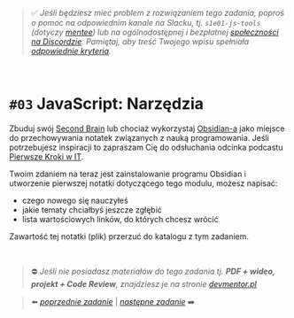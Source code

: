 > :white_check_mark: *Jeśli będziesz mieć problem z rozwiązaniem tego zadania, poproś o pomoc na odpowiednim kanale na Slacku, tj. `s1e01-js-tools` (dotyczy [mentee](https://devmentor.pl/mentoring-javascript/)) lub na ogólnodostępnej i bezpłatnej [społeczności na Discordzie](https://devmentor.pl/discord). Pamiętaj, aby treść Twojego wpisu spełniała [odpowiednie kryteria](https://devmentor.pl/jak-prosic-o-pomoc/).*

&nbsp;

# `#03` JavaScript: Narzędzia

Zbuduj swój [Second Brain](https://www.youtube.com/watch?v=RVtPOptwYlg) lub chociaż wykorzystaj [Obsidian-a](https://obsidian.md) jako miejsce do przechowywania notatek związanych z nauką programowania. Jeśli potrzebujesz inspiracji to zapraszam Cię do odsłuchania odcinka podcastu [Pierwsze Kroki w IT](https://www.youtube.com/watch?v=5-zaYXElEAU).

Twoim zdaniem na teraz jest zainstalowanie programu Obsidian i utworzenie pierwszej notatki dotyczącego tego modulu, możesz napisać:
- czego nowego się nauczyłeś
- jakie tematy chciałbyś jeszcze zgłębić
- lista wartościowych linków, do których chcesz wrócić

Zawartość tej notatki (plik) przerzuć do katalogu z tym zadaniem.

&nbsp;
> :no_entry: *Jeśli nie posiadasz materiałów do tego zadania tj. **PDF + wideo, projekt + Code Review**, znajdziesz je na stronie [devmentor.pl](https://devmentor.pl/workshop-js-tools/)*

> :arrow_left: [*poprzednie zadanie*](./../02) | [*następne zadanie*](./../04) :arrow_right:
